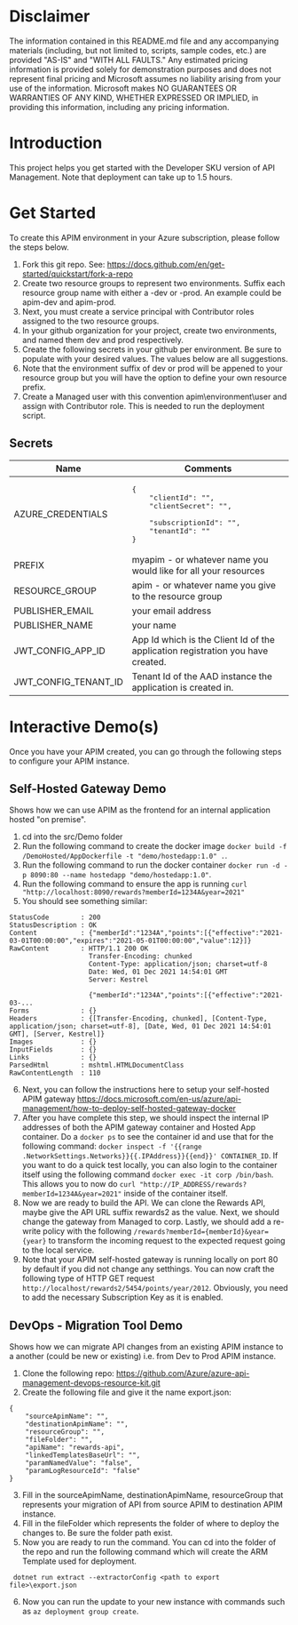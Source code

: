 # Disclaimer
The information contained in this README.md file and any accompanying materials (including, but not limited to, scripts, sample codes, etc.) are provided "AS-IS" and "WITH ALL FAULTS." Any estimated pricing information is provided solely for demonstration purposes and does not represent final pricing and Microsoft assumes no liability arising from your use of the information. Microsoft makes NO GUARANTEES OR WARRANTIES OF ANY KIND, WHETHER EXPRESSED OR IMPLIED, in providing this information, including any pricing information.

# Introduction
This project helps you get started with the Developer SKU version of API Management. Note that deployment can take up to 1.5 hours.

# Get Started
To create this APIM environment in your Azure subscription, please follow the steps below. 

1. Fork this git repo. See: https://docs.github.com/en/get-started/quickstart/fork-a-repo
2. Create two resource groups to represent two environments. Suffix each resource group name with either a -dev or -prod. An example could be apim-dev and apim-prod.
3. Next, you must create a service principal with Contributor roles assigned to the two resource groups.
4. In your github organization for your project, create two environments, and named them dev and prod respectively.
5. Create the following secrets in your github per environment. Be sure to populate with your desired values. The values below are all suggestions.
6. Note that the environment suffix of dev or prod will be appened to your resource group but you will have the option to define your own resource prefix.
7. Create a Managed user with this convention apim\environment\user and assign with Contributor role. This is needed to run the deployment script.

## Secrets
| Name | Comments |
| --- | --- |
| AZURE_CREDENTIALS | <pre>{<br/>&nbsp;&nbsp;&nbsp;&nbsp;"clientId": "",<br/>&nbsp;&nbsp;&nbsp;&nbsp;"clientSecret": "", <br/>&nbsp;&nbsp;&nbsp;&nbsp;"subscriptionId": "",<br/>&nbsp;&nbsp;&nbsp;&nbsp;"tenantId": "" <br/>}</pre> |
| PREFIX | myapim - or whatever name you would like for all your resources |
| RESOURCE_GROUP | apim - or whatever name you give to the resource group |
| PUBLISHER_EMAIL | your email address |
| PUBLISHER_NAME | your name |
| JWT_CONFIG_APP_ID | App Id which is the Client Id of the application registration you have created. |
| JWT_CONFIG_TENANT_ID | Tenant Id of the AAD instance the application is created in. |

# Interactive Demo(s)
Once you have your APIM created, you can go through the following steps to configure your APIM instance.

## Self-Hosted Gateway Demo
Shows how we can use APIM as the frontend for an internal application hosted "on premise".

1. cd into the src/Demo folder
2. Run the following command to create the docker image ``` docker build -f /DemoHosted/AppDockerfile -t "demo/hostedapp:1.0" . ```.
3. Run the following command to run the docker container ``` docker run -d -p 8090:80 --name hostedapp "demo/hostedapp:1.0" ```.
4. Run the following command to ensure the app is running ``` curl "http://localhost:8090/rewards?memberId=1234A&year=2021" ```
5. You should see something similar:

```
StatusCode        : 200
StatusDescription : OK
Content           : {"memberId":"1234A","points":[{"effective":"2021-03-01T00:00:00","expires":"2021-05-01T00:00:00","value":12}]}
RawContent        : HTTP/1.1 200 OK
                    Transfer-Encoding: chunked
                    Content-Type: application/json; charset=utf-8
                    Date: Wed, 01 Dec 2021 14:54:01 GMT
                    Server: Kestrel

                    {"memberId":"1234A","points":[{"effective":"2021-03-...
Forms             : {}
Headers           : {[Transfer-Encoding, chunked], [Content-Type, application/json; charset=utf-8], [Date, Wed, 01 Dec 2021 14:54:01 GMT], [Server, Kestrel]}
Images            : {}
InputFields       : {}
Links             : {}
ParsedHtml        : mshtml.HTMLDocumentClass
RawContentLength  : 110
```
6. Next, you can follow the instructions here to setup your self-hosted APIM gateway https://docs.microsoft.com/en-us/azure/api-management/how-to-deploy-self-hosted-gateway-docker
7. After you have complete this step, we should inspect the internal IP addresses of both the APIM gateway container and Hosted App container. Do a ``` docker ps ``` to see the container id and use that for the following command: ``` docker inspect -f '{{range .NetworkSettings.Networks}}{{.IPAddress}}{{end}}' CONTAINER_ID ```. If you want to do a quick test locally, you can also login to the container itself using the following command ``` docker exec -it corp /bin/bash ```. This allows you to now do ``` curl "http://IP_ADDRESS/rewards?memberId=1234A&year=2021" ``` inside of the container itself.
8. Now we are ready to build the API. We can clone the Rewards API, maybe give the API URL suffix rewards2 as the value. Next, we should change the gateway from Managed to corp. Lastly, we should add a re-write policy with the following ``` /rewards?memberId={memberId}&year={year} ``` to transform the incoming request to the expected request going to the local service.
9. Note that your APIM self-hosted gateway is running locally on port 80 by default if you did not change any setthings. You can now craft the following type of HTTP GET request ``` http://localhost/rewards2/5454/points/year/2012 ```. Obviously, you need to add the necessary Subscription Key as it is enabled. 

## DevOps - Migration Tool Demo
Shows how we can migrate API changes from an existing APIM instance to a another (could be new or existing) i.e. from Dev to Prod APIM instance.

1. Clone the following repo: https://github.com/Azure/azure-api-management-devops-resource-kit.git
2. Create the following file and give it the name export.json:

```
{
    "sourceApimName": "",
    "destinationApimName": "",
    "resourceGroup": "",
    "fileFolder": "",
    "apiName": "rewards-api",
    "linkedTemplatesBaseUrl": "",
    "paramNamedValue": "false",
    "paramLogResourceId": "false"
} 
```
3. Fill in the sourceApimName, destinationApimName, resourceGroup that represents your migration of API from source APIM to destination APIM instance.
4. Fill in the fileFolder which represents the folder of where to deploy the changes to. Be sure the folder path exist.
5. Now you are ready to run the command. You can cd into the folder of the repo and run the following command which will create the ARM Template used for deployment.

```
 dotnet run extract --extractorConfig <path to export file>\export.json
```
6. Now you can run the update to your new instance with commands such as ``` az deployment group create ```.